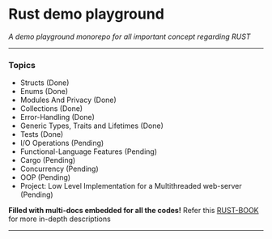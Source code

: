 # Rust demo playground

_A demo playground monorepo for all important concept regarding RUST_

---

### **Topics**

- Structs (Done)
- Enums (Done)
- Modules And Privacy (Done)
- Collections (Done)
- Error-Handling (Done)
- Generic Types, Traits and Lifetimes (Done)
- Tests (Done)
- I/O Operations (Pending)
- Functional-Language Features (Pending)
- Cargo (Pending)
- Concurrency (Pending)
- OOP (Pending)
- Project: Low Level Implementation for a Multithreaded web-server (Pending)

**Filled with multi-docs embedded for all the codes!**
Refer this [RUST-BOOK](https://doc.rust-lang.org/book/) for more in-depth descriptions

---
